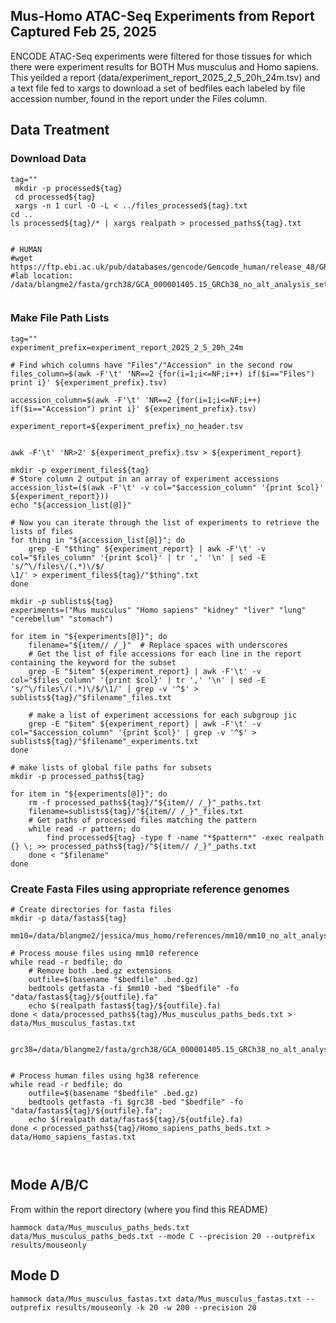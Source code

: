 ## Mus-Homo ATAC-Seq Experiments from Report Captured Feb 25, 2025

ENCODE ATAC-Seq experiments were filtered for those tissues for which there were experiment results for BOTH Mus musculus and Homo sapiens. This yeilded a report (data/experiment_report_2025_2_5_20h_24m.tsv) and a text file fed to xargs to download a set of bedfiles each labeled by file accession number, found in the report under the Files column.

## Data Treatment
### Download Data
```
tag=""
 mkdir -p processed${tag}
 cd processed${tag}
 xargs -n 1 curl -O -L < ../files_processed${tag}.txt
cd ..
ls processed${tag}/* | xargs realpath > processed_paths${tag}.txt


# HUMAN
#wget https://ftp.ebi.ac.uk/pub/databases/gencode/Gencode_human/release_48/GRCh38.p14.genome.fa.gz
#lab location: /data/blangme2/fasta/grch38/GCA_000001405.15_GRCh38_no_alt_analysis_set.fna


```

### Make File Path Lists
```
tag=""
experiment_prefix=experiment_report_2025_2_5_20h_24m

# Find which columns have "Files"/"Accession" in the second row
files_column=$(awk -F'\t' 'NR==2 {for(i=1;i<=NF;i++) if($i=="Files") print i}' ${experiment_prefix}.tsv)

accession_column=$(awk -F'\t' 'NR==2 {for(i=1;i<=NF;i++) if($i=="Accession") print i}' ${experiment_prefix}.tsv)

experiment_report=${experiment_prefix}_no_header.tsv


awk -F'\t' 'NR>2' ${experiment_prefix}.tsv > ${experiment_report}

mkdir -p experiment_files${tag}
# Store column 2 output in an array of experiment accessions
accession_list=($(awk -F'\t' -v col="$accession_column" '{print $col}' ${experiment_report}))
echo "${accession_list[@]}"

# Now you can iterate through the list of experiments to retrieve the lists of files
for thing in "${accession_list[@]}"; do
    grep -E "$thing" ${experiment_report} | awk -F'\t' -v col="$files_column" '{print $col}' | tr ',' '\n' | sed -E 's/^\/files\/(.*)\/$/
\1/' > experiment_files${tag}/"$thing".txt
done

mkdir -p sublists${tag}
experiments=("Mus musculus" "Homo sapiens" "kidney" "liver" "lung" "cerebellum" "stomach")

for item in "${experiments[@]}"; do
    filename="${item// /_}"  # Replace spaces with underscores
    # Get the list of file accessions for each line in the report containing the keyword for the subset
    grep -E "$item" ${experiment_report} | awk -F'\t' -v col="$files_column" '{print $col}' | tr ',' '\n' | sed -E 's/^\/files\/(.*)\/$/\1/' | grep -v '^$' > sublists${tag}/"$filename"_files.txt

    # make a list of experiment accessions for each subgroup jic
    grep -E "$item" ${experiment_report} | awk -F'\t' -v col="$accession_column" '{print $col}' | grep -v '^$' > sublists${tag}/"$filename"_experiments.txt
done

# make lists of global file paths for subsets
mkdir -p processed_paths${tag}

for item in "${experiments[@]}"; do
    rm -f processed_paths${tag}/"${item// /_}"_paths.txt
    filename=sublists${tag}/"${item// /_}"_files.txt
    # Get paths of processed files matching the pattern
    while read -r pattern; do
        find processed${tag} -type f -name "*$pattern*" -exec realpath {} \; >> processed_paths${tag}/"${item// /_}"_paths.txt
    done < "$filename"
done

```

### Create Fasta Files using appropriate reference genomes

```
# Create directories for fasta files
mkdir -p data/fastas${tag}

mm10=/data/blangme2/jessica/mus_homo/references/mm10/mm10_no_alt_analysis_set_ENCODE.fasta 

# Process mouse files using mm10 reference
while read -r bedfile; do
    # Remove both .bed.gz extensions
    outfile=$(basename "$bedfile" .bed.gz)
    bedtools getfasta -fi $mm10 -bed "$bedfile" -fo "data/fastas${tag}/${outfile}.fa"
    echo $(realpath fastas${tag}/${outfile}.fa)
done < data/processed_paths${tag}/Mus_musculus_paths_beds.txt > data/Mus_musculus_fastas.txt


grc38=/data/blangme2/fasta/grch38/GCA_000001405.15_GRCh38_no_alt_analysis_set.fna


# Process human files using hg38 reference  
while read -r bedfile; do
    outfile=$(basename "$bedfile" .bed.gz)
    bedtools getfasta -fi $grc38 -bed "$bedfile" -fo "data/fastas${tag}/${outfile}.fa";
    echo $(realpath data/fastas${tag}/${outfile}.fa)
done < processed_paths${tag}/Homo_sapiens_paths_beds.txt > data/Homo_sapiens_fastas.txt



```



## Mode A/B/C
From within the report directory (where you find this README)

```
hammock data/Mus_musculus_paths_beds.txt data/Mus_musculus_paths_beds.txt --mode C --precision 20 --outprefix results/mouseonly
```


## Mode D

```
hammock data/Mus_musculus_fastas.txt data/Mus_musculus_fastas.txt --outprefix results/mouseonly -k 20 -w 200 --precision 20

```